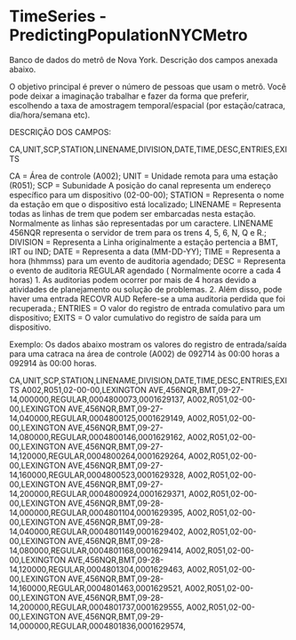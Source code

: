 # TimeSeries - PredictingPopulationNYCMetro

Banco de dados do metrô de Nova York. Descrição dos campos anexada abaixo.

O objetivo principal é prever o número de pessoas que usam o metrô. Você pode deixar a imaginação trabalhar e fazer da forma que preferir, escolhendo a taxa de amostragem temporal/espacial (por estação/catraca, dia/hora/semana etc).

DESCRIÇÃO DOS CAMPOS:

CA,UNIT,SCP,STATION,LINENAME,DIVISION,DATE,TIME,DESC,ENTRIES,EXITS

CA = Área de controle (A002); UNIT = Unidade remota para uma estação (R051); SCP = Subunidade A posição do canal representa um endereço específico para um dispositivo (02-00-00); STATION = Representa o nome da estação em que o dispositivo está localizado; LINENAME = Representa todas as linhas de trem que podem ser embarcadas nesta estação. Normalmente as linhas são representadas por um caractere. LINENAME 456NQR representa o servidor de trem para os trens 4, 5, 6, N, Q e R.; DIVISION = Representa a Linha originalmente a estação pertencia a BMT, IRT ou IND; DATE = Representa a data (MM-DD-YY); TIME = Representa a hora (hhmmss) para um evento de auditoria agendado; DESC = Representa o evento de auditoria REGULAR agendado ( Normalmente ocorre a cada 4 horas) 1. As auditorias podem ocorrer por mais de 4 horas devido a atividades de planejamento ou solução de problemas. 2. Além disso, pode haver uma entrada RECOVR AUD Refere-se a uma auditoria perdida que foi recuperada.; ENTRIES = O valor do registro de entrada comulativo para um dispositivo; EXITS = O valor cumulativo do registro de saída para um dispositivo.

Exemplo:
Os dados abaixo mostram os valores do registro de entrada/saída para uma catraca na área de controle (A002) de 092714 às 00:00 horas a 092914 às 00:00 horas.

CA,UNIT,SCP,STATION,LINENAME,DIVISION,DATE,TIME,DESC,ENTRIES,EXITS A002,R051,02-00-00,LEXINGTON AVE,456NQR,BMT,09-27-14,000000,REGULAR,0004800073,0001629137, A002,R051,02-00-00,LEXINGTON AVE,456NQR,BMT,09-27-14,040000,REGULAR,0004800125,0001629149, A002,R051,02-00-00,LEXINGTON AVE,456NQR,BMT,09-27-14,080000,REGULAR,0004800146,0001629162, A002,R051,02-00-00,LEXINGTON AVE,456NQR,BMT,09-27-14,120000,REGULAR,0004800264,0001629264, A002,R051,02-00-00,LEXINGTON AVE,456NQR,BMT,09-27-14,160000,REGULAR,0004800523,0001629328, A002,R051,02-00-00,LEXINGTON AVE,456NQR,BMT,09-27-14,200000,REGULAR,0004800924,0001629371, A002,R051,02-00-00,LEXINGTON AVE,456NQR,BMT,09-28-14,000000,REGULAR,0004801104,0001629395, A002,R051,02-00-00,LEXINGTON AVE,456NQR,BMT,09-28-14,040000,REGULAR,0004801149,0001629402, A002,R051,02-00-00,LEXINGTON AVE,456NQR,BMT,09-28-14,080000,REGULAR,0004801168,0001629414, A002,R051,02-00-00,LEXINGTON AVE,456NQR,BMT,09-28-14,120000,REGULAR,0004801304,0001629463, A002,R051,02-00-00,LEXINGTON AVE,456NQR,BMT,09-28-14,160000,REGULAR,0004801463,0001629521, A002,R051,02-00-00,LEXINGTON AVE,456NQR,BMT,09-28-14,200000,REGULAR,0004801737,0001629555, A002,R051,02-00-00,LEXINGTON AVE,456NQR,BMT,09-29-14,000000,REGULAR,0004801836,0001629574,


